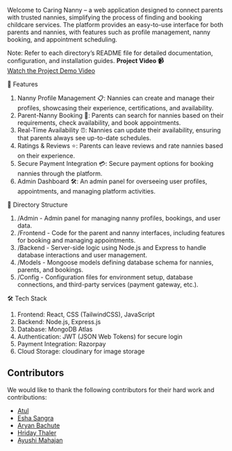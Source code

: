Welcome to Caring Nanny – a web application designed to connect parents with trusted nannies, simplifying the process of finding and booking childcare services. The platform provides an easy-to-use interface for both parents and nannies, with features such as profile management, nanny booking, and appointment scheduling.

Note: Refer to each directory’s README file for detailed documentation, configuration, and installation guides.
**Project Video 📹**  
   [Watch the Project Demo Video](https://drive.google.com/file/d/1LIhi3OKxn9q4ka5lAu5a-t7FwSGmnfH6/view?usp=sharing)

🌟 Features
1. Nanny Profile Management 📋: Nannies can create and manage their profiles, showcasing their experience, certifications, and availability.
2. Parent-Nanny Booking 📅: Parents can search for nannies based on their requirements, check availability, and book appointments.
3. Real-Time Availability ⏰: Nannies can update their availability, ensuring that parents always see up-to-date schedules.
4. Ratings & Reviews ⭐: Parents can leave reviews and rate nannies based on their experience.
5. Secure Payment Integration 💳: Secure payment options for booking nannies through the platform.
6. Admin Dashboard 🛠️: An admin panel for overseeing user profiles, appointments, and managing platform activities.
   
📂 Directory Structure
1. /Admin - Admin panel for managing nanny profiles, bookings, and user data.
2. /Frontend - Code for the parent and nanny interfaces, including features for booking and managing appointments.
3. /Backend - Server-side logic using Node.js and Express to handle database interactions and user management.
4. /Models - Mongoose models defining database schema for nannies, parents, and bookings.
5. /Config - Configuration files for environment setup, database connections, and third-party services (payment gateway, etc.).

🛠️ Tech Stack
1. Frontend: React, CSS (TailwindCSS), JavaScript
2. Backend: Node.js, Express.js
3. Database: MongoDB Atlas
4. Authentication: JWT (JSON Web Tokens) for secure login
5. Payment Integration: Razorpay 
6. Cloud Storage: cloudinary for image storage

## Contributors

We would like to thank the following contributors for their hard work and contributions:

- [Atul](https://github.com/goyalxatul) 
- [Esha Sangra](https://github.com/eshasangra)
- [Aryan Bachute ](https://github.com/Aryanfour5)
- [Hriday Thaler](https://github.com/thakerhriday)
- [Ayushi Mahajan ](https://github.com/ayushimahajan295)

